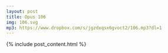 ```yaml
---
layout: post
title: Opus 106
img: 106.svg
mp3: https://www.dropbox.com/s/jgzdxqsx6gvoct2/106.mp3?dl=1
---
```


{% include post_content.html %}
